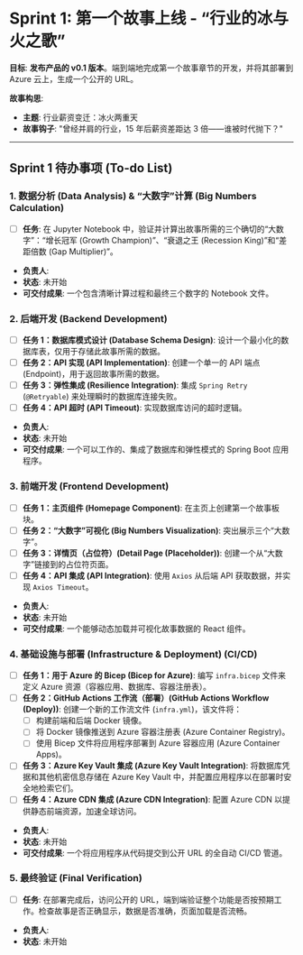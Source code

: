 # Sprint 1: 第一个故事上线 - “行业的冰与火之歌”

**目标**: **发布产品的 v0.1 版本**。端到端地完成第一个故事章节的开发，并将其部署到 Azure 云上，生成一个公开的 URL。

**故事构思**:

- **主题**: 行业薪资变迁：冰火两重天
- **故事钩子**: "曾经并肩的行业，15 年后薪资差距达 3 倍——谁被时代抛下？"

---

## Sprint 1 待办事项 (To-do List)

### 1. 数据分析 (Data Analysis) & “大数字”计算 (Big Numbers Calculation)

- [ ] **任务**: 在 Jupyter Notebook 中，验证并计算出故事所需的三个确切的“大数字”：“增长冠军 (Growth Champion)”、“衰退之王 (Recession King)”和“差距倍数 (Gap Multiplier)”。
- **负责人**:
- **状态**: 未开始
- **可交付成果**: 一个包含清晰计算过程和最终三个数字的 Notebook 文件。

### 2. 后端开发 (Backend Development)

- [ ] **任务 1：数据库模式设计 (Database Schema Design)**: 设计一个最小化的数据库表，仅用于存储此故事所需的数据。
- [ ] **任务 2：API 实现 (API Implementation)**: 创建一个单一的 API 端点 (Endpoint)，用于返回故事所需的数据。
- [ ] **任务 3：弹性集成 (Resilience Integration)**: 集成 `Spring Retry` (`@Retryable`) 来处理瞬时的数据库连接失败。
- [ ] **任务 4：API 超时 (API Timeout)**: 实现数据库访问的超时逻辑。
- **负责人**:
- **状态**: 未开始
- **可交付成果**: 一个可以工作的、集成了数据库和弹性模式的 Spring Boot 应用程序。

### 3. 前端开发 (Frontend Development)

- [ ] **任务 1：主页组件 (Homepage Component)**: 在主页上创建第一个故事板块。
- [ ] **任务 2：“大数字”可视化 (Big Numbers Visualization)**: 突出展示三个“大数字”。
- [ ] **任务 3：详情页（占位符）(Detail Page (Placeholder))**: 创建一个从“大数字”链接到的占位符页面。
- [ ] **任务 4：API 集成 (API Integration)**: 使用 `Axios` 从后端 API 获取数据，并实现 `Axios Timeout`。
- **负责人**:
- **状态**: 未开始
- **可交付成果**: 一个能够动态加载并可视化故事数据的 React 组件。

### 4. 基础设施与部署 (Infrastructure & Deployment) (CI/CD)

- [ ] **任务 1：用于 Azure 的 Bicep (Bicep for Azure)**: 编写 `infra.bicep` 文件来定义 Azure 资源（容器应用、数据库、容器注册表）。
- [ ] **任务 2：GitHub Actions 工作流（部署）(GitHub Actions Workflow (Deploy))**: 创建一个新的工作流文件 (`infra.yml`)，该文件将：
  - [ ] 构建前端和后端 Docker 镜像。
  - [ ] 将 Docker 镜像推送到 Azure 容器注册表 (Azure Container Registry)。
  - [ ] 使用 Bicep 文件将应用程序部署到 Azure 容器应用 (Azure Container Apps)。
- [ ] **任务 3：Azure Key Vault 集成 (Azure Key Vault Integration)**: 将数据库凭据和其他机密信息存储在 Azure Key Vault 中，并配置应用程序以在部署时安全地检索它们。
- [ ] **任务 4：Azure CDN 集成 (Azure CDN Integration)**: 配置 Azure CDN 以提供静态前端资源，加速全球访问。
- **负责人**:
- **状态**: 未开始
- **可交付成果**: 一个将应用程序从代码提交到公开 URL 的全自动 CI/CD 管道。

### 5. 最终验证 (Final Verification)

- [ ] **任务**: 在部署完成后，访问公开的 URL，端到端验证整个功能是否按预期工作。检查故事是否正确显示，数据是否准确，页面加载是否流畅。
- **负责人**:
- **状态**: 未开始
